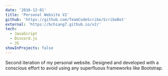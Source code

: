 ```yaml
---
date: '2016-12-01'
title: 'Personal Website V2'
github: 'https://github.com/TeamCodeScribe/ScribeBot'
external: 'https://bchiang7.github.io/v2/'
tech:
  - JavaScript
  - Discord.js
  - JS
showInProjects: false
---
```


Second iteration of my personal website. Designed and developed with a conscious effort to avoid using any superfluous frameworks like Bootstrap.
